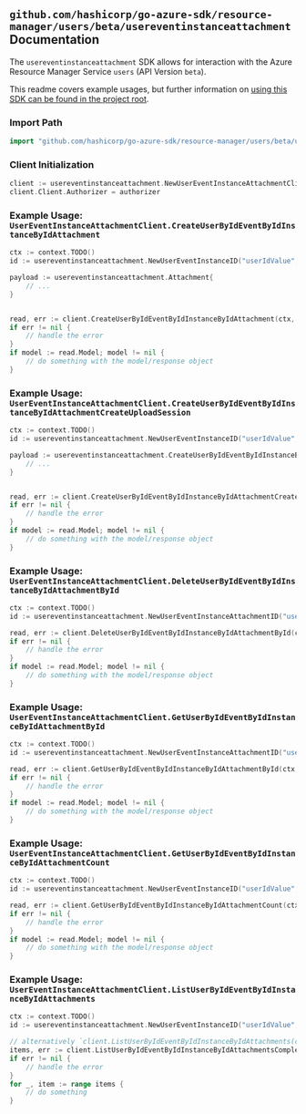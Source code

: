 
## `github.com/hashicorp/go-azure-sdk/resource-manager/users/beta/usereventinstanceattachment` Documentation

The `usereventinstanceattachment` SDK allows for interaction with the Azure Resource Manager Service `users` (API Version `beta`).

This readme covers example usages, but further information on [using this SDK can be found in the project root](https://github.com/hashicorp/go-azure-sdk/tree/main/docs).

### Import Path

```go
import "github.com/hashicorp/go-azure-sdk/resource-manager/users/beta/usereventinstanceattachment"
```


### Client Initialization

```go
client := usereventinstanceattachment.NewUserEventInstanceAttachmentClientWithBaseURI("https://management.azure.com")
client.Client.Authorizer = authorizer
```


### Example Usage: `UserEventInstanceAttachmentClient.CreateUserByIdEventByIdInstanceByIdAttachment`

```go
ctx := context.TODO()
id := usereventinstanceattachment.NewUserEventInstanceID("userIdValue", "eventIdValue", "eventId1Value")

payload := usereventinstanceattachment.Attachment{
	// ...
}


read, err := client.CreateUserByIdEventByIdInstanceByIdAttachment(ctx, id, payload)
if err != nil {
	// handle the error
}
if model := read.Model; model != nil {
	// do something with the model/response object
}
```


### Example Usage: `UserEventInstanceAttachmentClient.CreateUserByIdEventByIdInstanceByIdAttachmentCreateUploadSession`

```go
ctx := context.TODO()
id := usereventinstanceattachment.NewUserEventInstanceID("userIdValue", "eventIdValue", "eventId1Value")

payload := usereventinstanceattachment.CreateUserByIdEventByIdInstanceByIdAttachmentCreateUploadSessionRequest{
	// ...
}


read, err := client.CreateUserByIdEventByIdInstanceByIdAttachmentCreateUploadSession(ctx, id, payload)
if err != nil {
	// handle the error
}
if model := read.Model; model != nil {
	// do something with the model/response object
}
```


### Example Usage: `UserEventInstanceAttachmentClient.DeleteUserByIdEventByIdInstanceByIdAttachmentById`

```go
ctx := context.TODO()
id := usereventinstanceattachment.NewUserEventInstanceAttachmentID("userIdValue", "eventIdValue", "eventId1Value", "attachmentIdValue")

read, err := client.DeleteUserByIdEventByIdInstanceByIdAttachmentById(ctx, id)
if err != nil {
	// handle the error
}
if model := read.Model; model != nil {
	// do something with the model/response object
}
```


### Example Usage: `UserEventInstanceAttachmentClient.GetUserByIdEventByIdInstanceByIdAttachmentById`

```go
ctx := context.TODO()
id := usereventinstanceattachment.NewUserEventInstanceAttachmentID("userIdValue", "eventIdValue", "eventId1Value", "attachmentIdValue")

read, err := client.GetUserByIdEventByIdInstanceByIdAttachmentById(ctx, id)
if err != nil {
	// handle the error
}
if model := read.Model; model != nil {
	// do something with the model/response object
}
```


### Example Usage: `UserEventInstanceAttachmentClient.GetUserByIdEventByIdInstanceByIdAttachmentCount`

```go
ctx := context.TODO()
id := usereventinstanceattachment.NewUserEventInstanceID("userIdValue", "eventIdValue", "eventId1Value")

read, err := client.GetUserByIdEventByIdInstanceByIdAttachmentCount(ctx, id)
if err != nil {
	// handle the error
}
if model := read.Model; model != nil {
	// do something with the model/response object
}
```


### Example Usage: `UserEventInstanceAttachmentClient.ListUserByIdEventByIdInstanceByIdAttachments`

```go
ctx := context.TODO()
id := usereventinstanceattachment.NewUserEventInstanceID("userIdValue", "eventIdValue", "eventId1Value")

// alternatively `client.ListUserByIdEventByIdInstanceByIdAttachments(ctx, id)` can be used to do batched pagination
items, err := client.ListUserByIdEventByIdInstanceByIdAttachmentsComplete(ctx, id)
if err != nil {
	// handle the error
}
for _, item := range items {
	// do something
}
```
